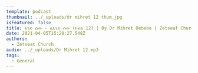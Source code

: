 ```yaml
---
template: podcast
thumbnail: ../_uploads/dr mihret 12 thum.jpg
isFeatured: false
title: አንድ ሰው - ለአንድ ሰው (ክፍል 12) | By Dr Mihret Debebe | Zetseat Church
date: 2021-04-05T15:28:27.548Z
authors:
  - Zetseat Church
audio: ../_uploads/Dr Mihret 12.mp3
tags:
  - General
---
```

